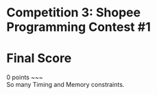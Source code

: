 # Competition 3: Shopee Programming Contest #1

# Final Score
0 points ~~~ <br>
So many Timing and Memory constraints.
